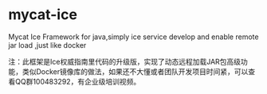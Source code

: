 # mycat-ice
Mycat Ice Framework for java,simply ice service develop and enable remote jar load ,just like docker 

注：此框架是Ice权威指南里代码的升级版，实现了动态远程加载JAR包高级功能，类似Docker镜像库的做法，如果还不大懂或者团队开发项目时间紧，可以查看QQ群100483292，有企业级培训视频。
